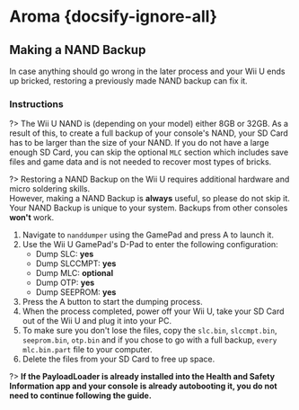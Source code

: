 # Aroma {docsify-ignore-all}

## Making a NAND Backup

In case anything should go wrong in the later process and your Wii U ends up bricked, restoring a previously made NAND backup can fix it.

### Instructions

?> The Wii U NAND is (depending on your model) either 8GB or 32GB. As a result of this, to create a full backup of your console's NAND, your SD Card has to be larger than the size of your NAND. If you do not have a large enough SD Card, you can skip the optional `MLC` section which includes save files and game data and is not needed to recover most types of bricks.

?> Restoring a NAND Backup on the Wii U requires additional hardware and micro soldering skills.
<br>However, making a NAND Backup is **always** useful, so please do not skip it.
<br>Your NAND Backup is unique to your system. Backups from other consoles **won't** work.

1. Navigate to `nanddumper` using the GamePad and press A to launch it.
1. Use the Wii U GamePad's D-Pad to enter the following configuration:
    - Dump SLC: **yes**
    - Dump SLCCMPT: **yes**
    - Dump MLC: **optional**
    - Dump OTP: **yes**
    - Dump SEEPROM: **yes**
1. Press the A button to start the dumping process.
1. When the process completed, power off your Wii U, take your SD Card out of the Wii U and plug it into your PC.
1. To make sure you don't lose the files, copy the `slc.bin`, `slccmpt.bin`, `seeprom.bin`, `otp.bin` and if you chose to go with a full backup, `every mlc.bin.part` file to your computer.
1. Delete the files from your SD Card to free up space.

?> **If the PayloadLoader is already installed into the Health and Safety Information app and your console is already autobooting it, you do not need to continue following the guide.**